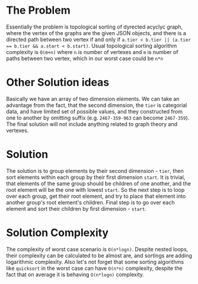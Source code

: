 # The Problem
Essentially the problem is topological sorting of dyrected acyclyc graph, where the vertex of the graphs are the given JSON objects, and there is a directed path between two vertex if and only if `a.tier < b.tier || (a.tier == b.tier && a.start < b.start)`. Usual topological sorting algorithm complexity is `O(m+n)` where `n` is number of vertexes and `m` is number of paths between two vertex, which in our worst case could be `n*n`

# Other Solution ideas
Basically we have an array of two dimension elements. We can take an advantage from the fact, that the second dimension, the `tier` is categorial data, and have limited set of possible values, and they constructed from one to another by omitting suffix (e.g. `2467-359-963` can become `2467-359`). The final solution will not include anything related to graph theory and vertexes. 

# Solution
The solution is to group elements by their second dimension - `tier`, then sort elements within each group by their first dimension `start`. It is trivial, that elements of the same group should be children of one another, and the root element will be the one with lowest `start`. So the next step is to loop over each group, get their root element, and try to place that element into another group's root element's children. Final step is to go over each element and sort their children by first dimension -  `start`.

# Solution Complexity
The complexity of worst case scenario is `O(n*logn)`. Despite nested loops, their complexity can be calculated to be almost are, and sortings are adding logarithmic complexity. Also let's not forget that some sorting algorithms like `quicksort` in the worst case can have `O(n*n)` complexity, despite the fact that on average it is behaving `O(n*logn)` complexity.
